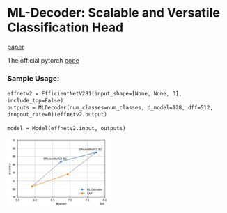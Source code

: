 # ML-Decoder: Scalable and Versatile Classification Head

[paper](https://arxiv.org/abs/2111.12933)

The official pytorch [code](https://github.com/Alibaba-MIIL/ML_Decoder)

### Sample Usage:

```
effnetv2 = EfficientNetV2B1(input_shape=[None, None, 3], include_top=False)
outputs = MLDecoder(num_classes=num_classes, d_model=128, dff=512, dropout_rate=0)(effnetv2.output)

model = Model(effnetv2.input, outputs)
```

<img src="https://github.com/bdghuy/ML-Decoder/blob/main/img.PNG" width="237" height="158">
